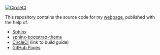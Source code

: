 [![CircleCI](https://circleci.com/gh/sappelhoff/sappelhoff.github.io.svg?style=shield)](https://circleci.com/gh/sappelhoff/sappelhoff.github.io)

This repository contains the source code for my
[webpage](http://www.stefanappelhoff.com), published with the help of:

 - [Sphinx](https://www.sphinx-doc.org/en/master/)
 - [sphinx-bootstrap-theme](https://github.com/ryan-roemer/sphinx-bootstrap-theme)
 - [CircleCI](https://circleci.com/blog/deploying-documentation-to-github-pages-with-continuous-integration/) (link to build guide)
 - [GitHub Pages](https://pages.github.com/)
